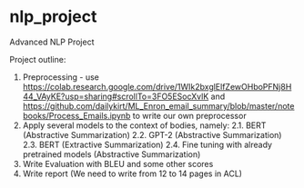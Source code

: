 # nlp_project
Advanced NLP Project

Project outline:

1. Preprocessing - use https://colab.research.google.com/drive/1WIk2bxglElfZewOHboPFNj8H44_VAyKE?usp=sharing#scrollTo=3FO5ESocXvlK and https://github.com/dailykirt/ML_Enron_email_summary/blob/master/notebooks/Process_Emails.ipynb to write our own preprocessor
2. Apply several models to the context of bodies, namely:
  2.1. BERT (Abstractive Summarization)
  2.2. GPT-2 (Abstractive Summarization)
  2.3. BERT (Extractive Summarization)
  2.4. Fine tuning with already pretrained models (Abstractive Summarization)
3. Write Evaluation with BLEU and some other scores
4. Write report (We need to write from 12 to 14 pages in ACL)
